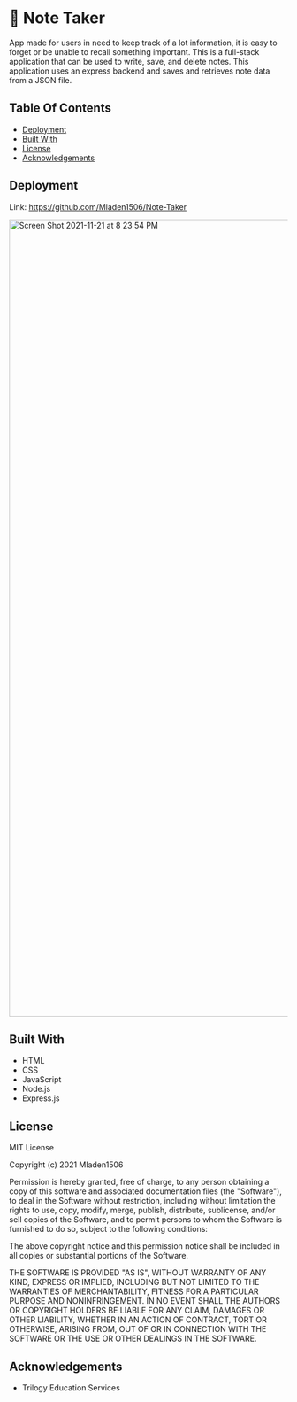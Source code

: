 # 📝 Note Taker

App made for users in need to keep track of a lot information, it is easy to forget or be unable to recall something important.
This is a full-stack application that can be used to write, save, and delete notes. 
This application uses an express backend and saves and retrieves note data from a JSON file.

## Table Of Contents

  * [Deployment](#deployment)
  * [Built With](#built-with)
  * [License](#license)
  * [Acknowledgements](#acknowledgements)
  
## Deployment

Link: https://github.com/Mladen1506/Note-Taker

<img width="1440" alt="Screen Shot 2021-11-21 at 8 23 54 PM" src="https://user-images.githubusercontent.com/89114955/142787961-fa776c72-9efc-484b-b2c1-8d4fceb581d4.png">

## Built With

  * HTML
  * CSS
  * JavaScript
  * Node.js
  * Express.js
  
## License

MIT License

Copyright (c) 2021 Mladen1506

Permission is hereby granted, free of charge, to any person obtaining a copy
of this software and associated documentation files (the "Software"), to deal
in the Software without restriction, including without limitation the rights
to use, copy, modify, merge, publish, distribute, sublicense, and/or sell
copies of the Software, and to permit persons to whom the Software is
furnished to do so, subject to the following conditions:

The above copyright notice and this permission notice shall be included in all
copies or substantial portions of the Software.

THE SOFTWARE IS PROVIDED "AS IS", WITHOUT WARRANTY OF ANY KIND, EXPRESS OR
IMPLIED, INCLUDING BUT NOT LIMITED TO THE WARRANTIES OF MERCHANTABILITY,
FITNESS FOR A PARTICULAR PURPOSE AND NONINFRINGEMENT. IN NO EVENT SHALL THE
AUTHORS OR COPYRIGHT HOLDERS BE LIABLE FOR ANY CLAIM, DAMAGES OR OTHER
LIABILITY, WHETHER IN AN ACTION OF CONTRACT, TORT OR OTHERWISE, ARISING FROM,
OUT OF OR IN CONNECTION WITH THE SOFTWARE OR THE USE OR OTHER DEALINGS IN THE
SOFTWARE.

## Acknowledgements
  
  * Trilogy Education Services

